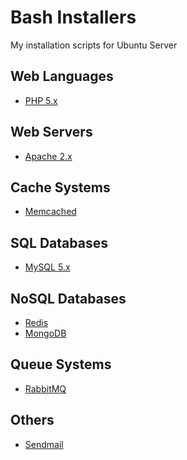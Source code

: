 Bash Installers
==============

My installation scripts for Ubuntu Server



## Web Languages
- [PHP 5.x](https://raw.github.com/nilopc/bashInstallers/master/php5.sh)

## Web Servers
- [Apache 2.x](https://raw.github.com/nilopc/bashInstallers/master/apache2.sh)

## Cache Systems
- [Memcached](https://raw.github.com/nilopc/bashInstallers/master/memcached.sh)

## SQL Databases
- [MySQL 5.x](https://raw.github.com/nilopc/bashInstallers/master/mySQL.sh)

## NoSQL Databases
- [Redis](https://raw.github.com/nilopc/bashInstallers/master/redis.sh)
- [MongoDB](https://raw.github.com/nilopc/bashInstallers/master/mongoDB.sh)

## Queue Systems
- [RabbitMQ](https://raw.github.com/nilopc/bashInstallers/master/rabbitMQ.sh)

## Others
- [Sendmail](https://raw.github.com/nilopc/bashInstallers/master/sendMail.sh)
